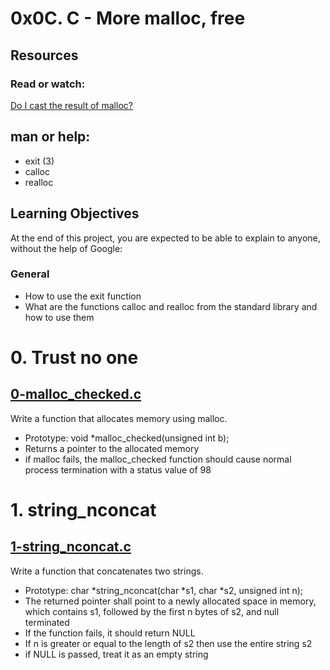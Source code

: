 # 0x0C. C - More malloc, free

## Resources
### Read or watch:
[Do I cast the result of malloc?](https://stackoverflow.com/questions/605845/do-i-cast-the-result-of-malloc)

## man or help:

+ exit (3)
+ calloc
+ realloc

## Learning Objectives
At the end of this project, you are expected to be able to explain to anyone, without the help of Google:

### General
+ How to use the exit function
+ What are the functions calloc and realloc from the standard library and how to use them

# 0. Trust no one
## [0-malloc_checked.c](https://github.com/Assiminee/alx-low_level_programming/blob/main/0x0C-more_malloc_free/0-malloc_checked.c)
Write a function that allocates memory using malloc.

+ Prototype: void *malloc_checked(unsigned int b);
+ Returns a pointer to the allocated memory
+ if malloc fails, the malloc_checked function should cause normal process termination with a status value of 98

# 1. string_nconcat
## [1-string_nconcat.c]()
Write a function that concatenates two strings.

+ Prototype: char *string_nconcat(char *s1, char *s2, unsigned int n);
+ The returned pointer shall point to a newly allocated space in memory, which contains s1, followed by the first n bytes of s2, and null terminated
+ If the function fails, it should return NULL
+ If n is greater or equal to the length of s2 then use the entire string s2
+ if NULL is passed, treat it as an empty string
